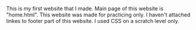 This is my first website that I made. Main page of this website is "home.html". This website was made for practicing only. 
I haven't attached linkes to footer part of this website.
I used CSS on a scratch level only.
